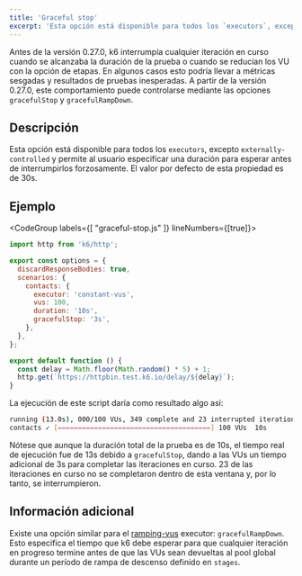 ```yaml
---
title: 'Graceful stop'
excerpt: 'Esta opción está disponible para todos los `executors`, excepto `externally-controlled` y permite al usuario especificar una duración para esperar antes de interrumpirlos forzosamente.'
---
```


Antes de la versión 0.27.0, k6 interrumpía cualquier iteración en curso cuando se alcanzaba la duración de la prueba o cuando se reducían los VU con la opción de etapas. En algunos casos esto podría llevar a métricas sesgadas y resultados de pruebas inesperadas. A partir de la versión 0.27.0, este comportamiento puede controlarse mediante las opciones `gracefulStop` y `gracefulRampDown`.

## Descripción

Esta opción está disponible para todos los `executors`, excepto `externally-controlled` y permite al usuario especificar una duración para esperar antes de interrumpirlos forzosamente. El valor por defecto de esta propiedad es de 30s.

## Ejemplo

<CodeGroup labels={[ "graceful-stop.js" ]} lineNumbers={[true]}>

```javascript
import http from 'k6/http';

export const options = {
  discardResponseBodies: true,
  scenarios: {
    contacts: {
      executor: 'constant-vus',
      vus: 100,
      duration: '10s',
      gracefulStop: '3s',
    },
  },
};

export default function () {
  const delay = Math.floor(Math.random() * 5) + 1;
  http.get(`https://httpbin.test.k6.io/delay/${delay}`);
}
```

</CodeGroup>

La ejecución de este script daría como resultado algo así:

```bash
running (13.0s), 000/100 VUs, 349 complete and 23 interrupted iterations
contacts ✓ [======================================] 100 VUs  10s
```

Nótese que aunque la duración total de la prueba es de 10s, el tiempo real de ejecución fue de 13s debido a `gracefulStop`, dando a las VUs un tiempo adicional de 3s para completar las iteraciones en curso. 23 de las iteraciones en curso no se completaron dentro de esta ventana y, por lo tanto, se interrumpieron.

## Información adicional

Existe una opción similar para el [ramping-vus](/es/usando-k6/escenarios/executors/ramping-vus/) executor: `gracefulRampDown`. Esto especifica el tiempo que k6 debe esperar para que cualquier iteración en progreso termine antes de que las VUs sean devueltas al pool global durante un período de rampa de descenso definido en `stages`.
